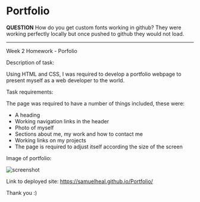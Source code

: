 # Portfolio

****QUESTION****
How do you get custom fonts working in github? They were working perfectly locally but once pushed to github they would not load.
*****************

Week 2 Homework - Porfolio

Description of task:

Using HTML and CSS, I was required to develop a portfolio webpage to present myself as a web developer to the world. 

Task requirements:

The page was required to have a number of things included, these were:
- A heading
- Working navigation links in the header
- Photo of myself
- Sections about me, my work and how to contact me
- Working links on my projects
- The page is required to adjust itself according the size of the screen

Image of portfolio:

![screenshot](.Assets/Images/portfolio-image)

Link to deployed site:
https://samuelheal.github.io/Portfolio/

Thank you :)

